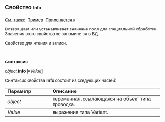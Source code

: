 ﻿<html>
<head>
<title>Проводка\Info</title>
</head>

<body>

<p><strong><font size="4" face="Arial">Свойство
</font></strong><font face="Arial"><strong>Info</strong></font><strong><font size="4" face="Arial"><br>
<br>
</font></strong><font face="Arial"><a href="../Asfact.html">См. также</a>&nbsp;
<a href="../../Examples/E_AsFact.html">Пример</a>&nbsp; <a href="../Asfact.html">
Применяется к</a></font></p>

<p><font face="Arial">Возвращает или устанавливает значение поля для 
специальной обработки. Значения этого свойства не запоминется в БД.</font></p>

<p><font face="Arial">Свойство для чтения и записи.</font></p>

<p class="label">&nbsp;</p>

<p class="label"><font face="Arial"><b>Синтаксис</b></font></p>

<p><font face="Arial"><em>object.</em><strong>Info</strong> [=<em>Value</em>]&nbsp; 
&nbsp;</font></p>

<p><font face="Arial">Синтаксис свойства <strong>Info</strong>
состоит из следующих частей:</font></p>

<table border="1" cellPadding="5" cols="2" frame="below" rules="rows">
<TBODY>
  <tr vAlign="top">
    <td class="label" width="29%"><font face="Arial"><b>Параметр</b></font></td>
    <td class="label" width="71%"><font face="Arial"><strong>Описание</strong></font></td>
  </tr>
  <tr>
    <td width="29%"><font face="Arial"><em>object</em></font></td>
    <td width="71%"><font face="Arial">переменная, ссылающаяся на 
	объект типа проводка.</font></td>
  </tr>
  <tr vAlign="top">
    <td width="29%"><font face="Arial"><em>Value</em></font></td>
    <td width="71%"><font face="Arial">выражение типа Variant.</font></td>
  </tr>
</TBODY>
</table>

<p class="label">&nbsp;</p>
</body>
</html>
